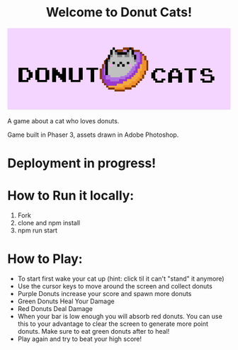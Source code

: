 <h1 align="center"> Welcome to Donut Cats!</h1>
<p align="center"><img src="./public/assets/banner/banner.png"/></p>

A game about a cat who loves donuts.

Game built in Phaser 3, assets drawn in Adobe Photoshop.

# Deployment in progress!

# How to Run it locally:

1. Fork
2. clone and npm install
3. npm run start

# How to Play:

- To start first wake your cat up (hint: click til it can't "stand" it anymore)
- Use the cursor keys to move around the screen and collect donuts
- Purple Donuts increase your score and spawn more donuts
- Green Donuts Heal Your Damage
- Red Donuts Deal Damage
- When your bar is low enough you will absorb red donuts. You can
  use this to your advantage to clear the screen to generate more point donuts. Make sure to eat green donuts after to heal!
- Play again and try to beat your high score!

